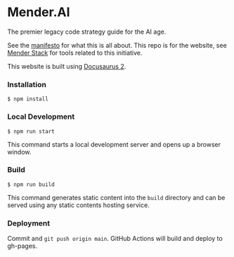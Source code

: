 # Mender.AI

The premier legacy code strategy guide for the AI age.

See the [manifesto](https://mender.ai/docs/intro) for what this is all about. This repo is for the website, see [Mender Stack](https://mender.ai/docs/mender-stack) for tools related to this initiative.

This website is built using [Docusaurus 2](https://docusaurus.io/).

### Installation

```
$ npm install
```

### Local Development

```
$ npm run start
```

This command starts a local development server and opens up a browser window.

### Build

```
$ npm run build
```

This command generates static content into the `build` directory and can be served using any static contents hosting service.

### Deployment

Commit and `git push origin main`. GitHub Actions will build and deploy to gh-pages.
